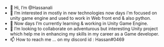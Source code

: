 - 👋 Hi, I’m @Hassanali
- 👀 I’m interested in mostly in new technologies now days i'm focused on unity game engine and used to work in Web front end & also python.
- 🌱 Now days I’m currently learning & working in Unity Game Engine.
- 💞️ I’m looking to collaborate on adventurous but interesting Unity project which help me in enhancing my skills in my career as a Game developer.
- 📫 How to reach me ... on my discord id : Hassan#0469 

<!---
Hassanali4/Hassanali4 is a ✨ special ✨ repository because its `README.md` (this file) appears on your GitHub profile.
You can click the Preview link to take a look at your changes.
--->
